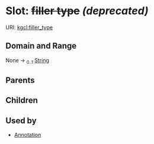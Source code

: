 
# Slot: ~~filler type~~ _(deprecated)_




URI: [kgcl:filler_type](http://w3id.org/kgcl_schema/filler_type)


## Domain and Range

None &#8594;  <sub>0..1</sub> [String](types/String.md)

## Parents


## Children


## Used by

 * [Annotation](Annotation.md)

